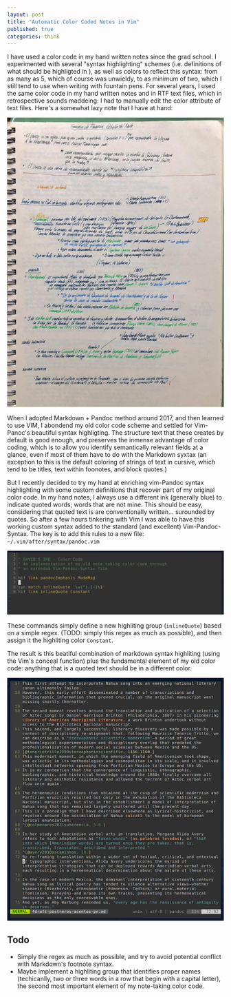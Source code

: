 ```yaml
---
layout: post
title: "Automatic Color Coded Notes in Vim"
published: true
categories: think
---
```


I have used a color code in my hand written notes since the grad school.
I experimented with several "syntax highlighting" schemes (i.e. definitions of what should be highligted in ), as well as colors to reflect this syntax: from as many as 5, which of course was unwieldy, to as minimum of two, which I still tend to use when writing with fountain pens.
For several years, I used the same color code in my hand written notes and in RTF text files, which in retrospective sounds maddeing: I had to manually edit the color attribute of text files.
Here's a somewhat lazy note that I have at hand:

![notas](/assets/IMG_0183.jpg)

When I adopted Markdown + Pandoc method around 2017, and then learned to use VIM, I abondend my old color code scheme and settled for Vim-Panoc's beautiful syntax highligting. 
The structure text that these creates by default is good enough, and preserves the inmense advantage of color coding, which is to allow you identify semantically relevant fields at a glance, even if most of them have to do with the Markdown syxtax (an exception to this is the default coloring of strings of text in cursive, which tend to be titles, text within foonotes, and block quotes.)

But I recently decided to try my hand at enriching vim-Pandoc syntax highlighting with some custom definitions that recover part of my original color code.
In my hand notes, I always use a different ink (generally blue) to indicate quoted words; words that are not mine.
This should be easy, considering that quoted text is are conventionally written... surounded by quotes.
So after a few hours tinkering with Vim I was able to have this working custom syntax added to the standard (and excellent) Vim-Pandoc-Syntax.
The key is to add this rules to a new file: `~/.vim/after/syntax/pandoc.vim`

![pandoc.vim](/assets/sc1.png)

These commands simply define a new highliting group (`inlineQuote`) based on a simple regex. (TODO: simply this regex as much as possible), and then assign it the highliting color `Constant`.

The result is this beatiful combination of markdown syntax highliting (using the Vim's conceal function) plus the fundamental element of my old color code: anything that is a quoted text should be in a different color.

![pandoc.vim](/assets/sc2.png)

## Todo

- Simply the regex as much as possible, and try to avoid potential conflict with Markdown's footnote syntax.
- Maybe implement a highliting group that identifies proper names (techicanlly, two or three words in a row that begin with a capital letter), the second most important element of my note-taking color code.
